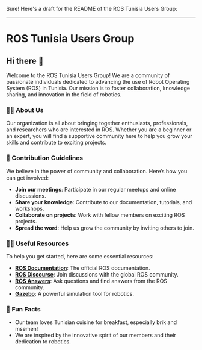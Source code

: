 Sure! Here's a draft for the README of the ROS Tunisia Users Group:

---

# ROS Tunisia Users Group

## Hi there 👋

Welcome to the ROS Tunisia Users Group! We are a community of passionate individuals dedicated to advancing the use of Robot Operating System (ROS) in Tunisia. Our mission is to foster collaboration, knowledge sharing, and innovation in the field of robotics.

### 🙋‍♀️ About Us

Our organization is all about bringing together enthusiasts, professionals, and researchers who are interested in ROS. Whether you are a beginner or an expert, you will find a supportive community here to help you grow your skills and contribute to exciting projects.

### 🌈 Contribution Guidelines

We believe in the power of community and collaboration. Here’s how you can get involved:
- **Join our meetings**: Participate in our regular meetups and online discussions.
- **Share your knowledge**: Contribute to our documentation, tutorials, and workshops.
- **Collaborate on projects**: Work with fellow members on exciting ROS projects.
- **Spread the word**: Help us grow the community by inviting others to join.

### 👩‍💻 Useful Resources

To help you get started, here are some essential resources:
- **[ROS Documentation](https://docs.ros.org/)**: The official ROS documentation.
- **[ROS Discourse](https://discourse.ros.org/)**: Join discussions with the global ROS community.
- **[ROS Answers](https://answers.ros.org/)**: Ask questions and find answers from the ROS community.
- **[Gazebo](http://gazebosim.org/)**: A powerful simulation tool for robotics.

### 🍿 Fun Facts

- Our team loves Tunisian cuisine for breakfast, especially brik and msemen!
- We are inspired by the innovative spirit of our members and their dedication to robotics.
